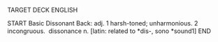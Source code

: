 TARGET DECK
ENGLISH

START
Basic
Dissonant
Back: adj. 1 harsh-toned; unharmonious. 2 incongruous.  dissonance n. [latin: related to *dis-, sono *sound1]
END
